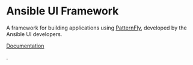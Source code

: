 # Ansible UI Framework

A framework for building applications using [PatternFly](https://www.patternfly.org), developed by the Ansible UI developers.

[Documentation](https://github.com/ansible/ansible-ui/wiki/Ansible-UI-Framework)

.
